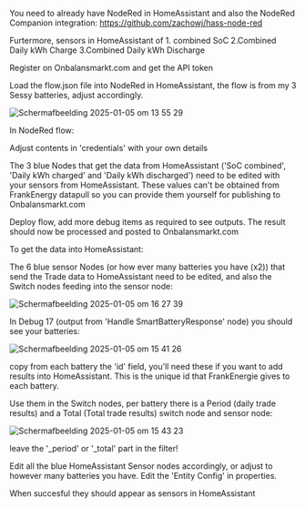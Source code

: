 You need to already have NodeRed in HomeAssistant and also the NodeRed Companion integration: https://github.com/zachowj/hass-node-red

Furtermore, sensors in HomeAssistant of 1. combined SoC 2.Combined Daily kWh Charge 3.Combined Daily kWh Discharge

Register on Onbalansmarkt.com and get the API token


Load the flow.json file into NodeRed in HomeAssistant, the flow is from my 3 Sessy batteries, adjust accordingly.

![Schermafbeelding 2025-01-05 om 13 55 29](https://github.com/user-attachments/assets/d5d01df7-a731-4e9a-a1b8-6183addc0b00)



In NodeRed flow:

Adjust contents in 'credentials' with your own details

The 3 blue Nodes that get the data from HomeAssistant ('SoC combined', 'Daily kWh charged' and 'Daily kWh discharged') need to be edited with your sensors from HomeAssistant. These values can't be obtained from FrankEnergy datapull so you can provide them yourself for publishing to Onbalansmarkt.com

Deploy flow, add more debug items as required to see outputs. The result should now be processed and posted to Onbalansmarkt.com 



To get the data into HomeAssistant:

The 6 blue sensor Nodes (or how ever many batteries you have (x2))  that send the Trade data to HomeAssistant need to be edited, and also the Switch nodes feeding into the sensor node:

![Schermafbeelding 2025-01-05 om 16 27 39](https://github.com/user-attachments/assets/28ca8992-ace7-4fdb-9b43-36126b56b33b)


In Debug 17 (output from 'Handle SmartBatteryResponse' node) you should see your batteries:

![Schermafbeelding 2025-01-05 om 15 41 26](https://github.com/user-attachments/assets/99c0534a-78f7-4e6a-8283-c928fa346391)

copy from each battery the 'id' field, you'll need these if you want to add results into HomeAssistant. This is the unique id that FrankEnergie gives to each battery.

Use them in the Switch nodes, per battery there is a Period (daily trade results) and a Total (Total trade results) switch node and sensor node:

![Schermafbeelding 2025-01-05 om 15 43 23](https://github.com/user-attachments/assets/1fcd38df-38dc-4e65-ae5d-208fd0c3030e)

leave the '_period' or '_total' part in the filter!

Edit all the blue HomeAssistant Sensor nodes accordingly, or adjust to however many batteries you have. Edit the 'Entity Config' in properties. 



When succesful they should appear as sensors in HomeAssistant
